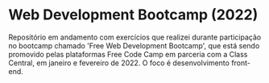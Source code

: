 # Web Development Bootcamp (2022)
 Repositório em andamento com exercícios que realizei durante participação no bootcamp chamado 'Free Web Development Bootcamp', que está sendo promovido pelas plataformas Free Code Camp em parceria com a Class Central, em janeiro e fevereiro de 2022. O foco é desenvolvimento front-end.
